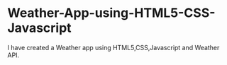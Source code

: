 # Weather-App-using-HTML5-CSS-Javascript
I have created a Weather app using HTML5,CSS,Javascript and Weather API.
